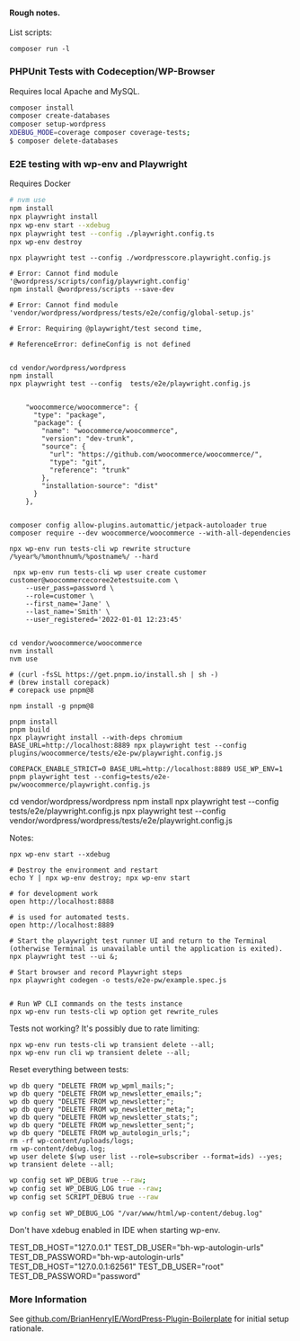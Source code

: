 
#### Rough notes.

List scripts:

`composer run -l`




### PHPUnit Tests with Codeception/WP-Browser

Requires local Apache and MySQL.

```bash
composer install
composer create-databases
composer setup-wordpress
XDEBUG_MODE=coverage composer coverage-tests; 
$ composer delete-databases
```

### E2E testing with wp-env and Playwright

Requires Docker

```bash
# nvm use
npm install
npx playwright install
npx wp-env start --xdebug
npx playwright test --config ./playwright.config.ts
npx wp-env destroy
```
```
npx playwright test --config ./wordpresscore.playwright.config.js

# Error: Cannot find module '@wordpress/scripts/config/playwright.config'
npm install @wordpress/scripts --save-dev

# Error: Cannot find module 'vendor/wordpress/wordpress/tests/e2e/config/global-setup.js'

# Error: Requiring @playwright/test second time, 

# ReferenceError: defineConfig is not defined


```
```
cd vendor/wordpress/wordpress
npm install
npx playwright test --config  tests/e2e/playwright.config.js
```


```

    "woocommerce/woocommerce": {
      "type": "package",
      "package": {
        "name": "woocommerce/woocommerce",
        "version": "dev-trunk",
        "source": {
          "url": "https://github.com/woocommerce/woocommerce/",
          "type": "git",
          "reference": "trunk"
        },
        "installation-source": "dist"
      }
    },
    
    
composer config allow-plugins.automattic/jetpack-autoloader true
composer require --dev woocommerce/woocommerce --with-all-dependencies

npx wp-env run tests-cli wp rewrite structure /%year%/%monthnum%/%postname%/ --hard    

 npx wp-env run tests-cli wp user create customer customer@woocommercecoree2etestsuite.com \
	--user_pass=password \
	--role=customer \
	--first_name='Jane' \
	--last_name='Smith' \
	--user_registered='2022-01-01 12:23:45'
 
 
cd vendor/woocommerce/woocommerce
nvm install
nvm use

# (curl -fsSL https://get.pnpm.io/install.sh | sh -)
# (brew install corepack)
# corepack use pnpm@8
 
npm install -g pnpm@8

pnpm install
pnpm build
npx playwright install --with-deps chromium
BASE_URL=http://localhost:8889 npx playwright test --config  plugins/woocommerce/tests/e2e-pw/playwright.config.js

COREPACK_ENABLE_STRICT=0 BASE_URL=http://localhost:8889 USE_WP_ENV=1 pnpm playwright test --config=tests/e2e-pw/woocommerce/playwright.config.js 
```


cd vendor/wordpress/wordpress
npm install
npx playwright test --config tests/e2e/playwright.config.js
npx playwright test --config vendor/wordpress/wordpress/tests/e2e/playwright.config.js

Notes:

```
npx wp-env start --xdebug

# Destroy the environment and restart
echo Y | npx wp-env destroy; npx wp-env start

# for development work
open http://localhost:8888

# is used for automated tests.
open http://localhost:8889

# Start the playwright test runner UI and return to the Terminal (otherwise Terminal is unavailable until the application is exited).
npx playwright test --ui &;

# Start browser and record Playwright steps
npx playwright codegen -o tests/e2e-pw/example.spec.js


# Run WP CLI commands on the tests instance
npx wp-env run tests-cli wp option get rewrite_rules
```

Tests not working? It's possibly due to rate limiting:

```
npx wp-env run tests-cli wp transient delete --all;
npx wp-env run cli wp transient delete --all;
```


Reset everything between tests:

```
wp db query "DELETE FROM wp_wpml_mails;";
wp db query "DELETE FROM wp_newsletter_emails;";
wp db query "DELETE FROM wp_newsletter;";
wp db query "DELETE FROM wp_newsletter_meta;";
wp db query "DELETE FROM wp_newsletter_stats;";
wp db query "DELETE FROM wp_newsletter_sent;";
wp db query "DELETE FROM wp_autologin_urls;";
rm -rf wp-content/uploads/logs;
rm wp-content/debug.log;
wp user delete $(wp user list --role=subscriber --format=ids) --yes;
wp transient delete --all;
```
```bash
wp config set WP_DEBUG true --raw;
wp config set WP_DEBUG_LOG true --raw; 
wp config set SCRIPT_DEBUG true --raw
```
```
wp config set WP_DEBUG_LOG "/var/www/html/wp-content/debug.log"
```

Don't have xdebug enabled in IDE when starting wp-env.


TEST_DB_HOST="127.0.0.1"
TEST_DB_USER="bh-wp-autologin-urls"
TEST_DB_PASSWORD="bh-wp-autologin-urls"
TEST_DB_HOST="127.0.0.1:62561"
TEST_DB_USER="root"
TEST_DB_PASSWORD="password"


### More Information

See [github.com/BrianHenryIE/WordPress-Plugin-Boilerplate](https://github.com/BrianHenryIE/WordPress-Plugin-Boilerplate) for initial setup rationale. 

